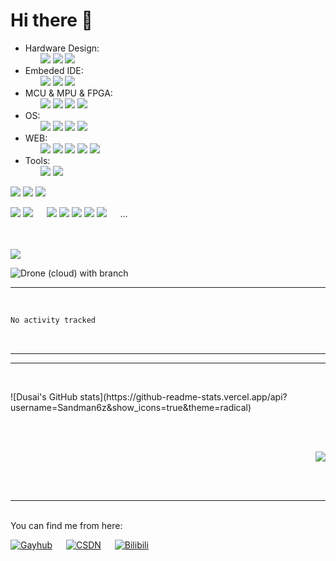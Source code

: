 





# Hi there 👋

<!--
**Sandman6z/Sandman6z** is a ✨ _special_ ✨ repository because its `README.md` (this file) appears on your GitHub profile.

Here are some ideas to get you started:

- 🔭 I’m currently working on ...
- 🌱 I’m currently learning ...
- 👯 I’m looking to collaborate on ...
- 🤔 I’m looking for help with ...
- 💬 Ask me about ...
- 📫 How to reach me: ...
- 😄 Pronouns: ...
- ⚡ Fun fact: ...
-->
<!-- https://shields.io/ -->

<p dir="auto">
<ul>
    <li>
        <span class="group-label">Hardware Design:</span>
        <ul class="badge-list">
            <img src="https://img.shields.io/badge/AltiumDesigner-%E2%88%9A-lightgreen" />
            <img src="https://img.shields.io/badge/SPICE-%E2%88%9A-lightgrey" />
            <img src="https://img.shields.io/badge/Quartus-%E2%88%9A-lightblue" />
        </ul>
    </li>
    <li>
        <span class="group-label">Embeded IDE:</span>
        <ul class="badge-list">
            <img src="https://img.shields.io/badge/VSCode-%E2%88%9A-darkblue" />  
            <img src="https://img.shields.io/badge/STM32Cubes-%E2%88%9A-blue" />
            <img src="https://img.shields.io/badge/Keil-%E2%88%9A-green" />
        </ul>
    </li>
    <li>
        <span class="group-label">MCU & MPU & FPGA:</span>
        <ul class="badge-list">
            <img src="https://img.shields.io/badge/STM32-%E2%88%9A-lightgrey" />
            <img src="https://img.shields.io/badge/FPGA-%E2%88%9A-lightgrey" />
            <img src="https://img.shields.io/badge/51-%E2%88%9A-lightgrey" />
            <img src="https://img.shields.io/badge/Arduino-%E2%88%9A-lightgrey" />
        </ul>
    </li>
    <li>
        <span class="group-label">OS:</span>
        <ul class="badge-list">
            <img src="https://img.shields.io/badge/Linux-%E2%88%9A-lightgrey" />
            <img src="https://img.shields.io/badge/RTOS-%E2%88%9A-lightgrey" />
            <img src="https://img.shields.io/badge/UNIX-%E2%88%9A-lightgrey" />
            <img src="https://img.shields.io/badge/Windows-%E2%88%9A-lightgrey" />
        </ul>
    </li>
    <li>
        <span class="group-label">WEB:</span>
        <ul class="badge-list">
            <img src="https://img.shields.io/badge/HTML-5-orange?style=for-the-badge&logo=html5&logoColor=orange" />
            <img src="https://img.shields.io/badge/CSS-3-orange?style=for-the-badge&logo=css3&logoColor=blue" />
            <img src="https://img.shields.io/badge/Qt-6-orange?style=for-the-badge&logo=qt&logoColor=orange" />
            <img src="https://img.shields.io/badge/PyQt-3.10-orange?style=for-the-badge&logo=python&logoColor=orange" />
            <img src="https://img.shields.io/badge/HBuilder-5-orange?style=for-the-badge&logo=html5&logoColor=orange" />
        </ul>
    </li>
    <li>
        <span class="group-label">Tools:</span>
        <ul class="badge-list">
            <img src="https://img.shields.io/badge/Git-%E2%88%9A-lightgrey" />
            <img src="https://img.shields.io/badge/MATLAB-%E2%88%9A-lightgrey" />
        </ul>
    </li>
</ul>
</p>

<p dir="auto">
  <img src="https://img.shields.io/badge/C-%E2%88%9A-orange?style=for-the-badge&logo=c&logoColor=orange" />
  <img src="https://img.shields.io/badge/Python-3.12-orange?style=for-the-badge&logo=python&logoColor=orange" />
  <img src="https://img.shields.io/badge/Qt-5-orange?style=for-the-badge&logo=qt&logoColor=orange" />
  </p>

  <img src="https://img.shields.io/badge/NAS-%E2%88%9A-red"/> 
  <img src="https://img.shields.io/badge/3Dprint-%E2%88%9A-red" />
  &emsp;
  <img src="https://img.shields.io/badge/Server-%E2%88%9A-red" />
  <img src="https://img.shields.io/badge/RAID-%E2%88%9A-red" />
  <img src="https://img.shields.io/badge/示波器-%E2%88%9A-red"/>
  <img src="https://img.shields.io/badge/万用表-%E2%88%9A-red"/>
  <img src="https://img.shields.io/badge/焊接-%E2%88%9A-red"/>
  &emsp;
  ...
</p>
  
<br/>
<br/>
<img src="https://img.shields.io/badge/UAV-Quadcopter-brightgreen?style=social&logo=appveyor" />


![Drone (cloud) with branch](https://img.shields.io/drone/build/Sandman6z/Pixhawk/2.4.8_v11)
<br/>

---
<br/>

<!--START_SECTION:waka-->

```txt
No activity tracked
```

<!--END_SECTION:waka-->

<br/>

---



---
<p>
<br/>
<div align="left">
![Dusai's GitHub stats](https://github-readme-stats.vercel.app/api?username=Sandman6z&show_icons=true&theme=radical)
</div>
  <br/>
</p>
<p>
<br/>
<div align="right"> <img src="https://github-readme-stats.vercel.app/api/top-langs/?username=sun0225SUN&hide_title=true&hide_border=true&layout=compact&langs_count=6&text_color=000&icon_color=fff&bg_color=0,52fa5a,4dfcff,c64dff&theme=graywhite" /> </div>
</p>

<br/>
<br/>

---

<p>
  <br>
    You can find me from here:
  <br/>
  
  [![Gayhub](https://img.shields.io/badge/Gayhub-......-Black)](https://github.com/Sandman6z)
  &emsp;
  [![CSDN](https://img.shields.io/badge/CSDN-Sandman6z-lightgrey)](https://blog.csdn.net/Sandman06?spm=1019.2139.3001.5343)
  &emsp;
  [![Bilibili](https://img.shields.io/badge/Bilibili-Sandman6z-Pink)](https://space.bilibili.com/120363860?spm_id_from=333.1007.0.0)
</p>
